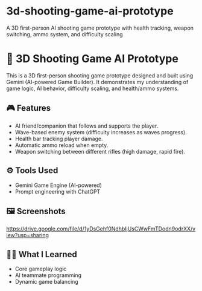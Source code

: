 # 3d-shooting-game-ai-prototype
A 3D first-person AI shooting game prototype with health tracking, weapon switching, ammo system, and difficulty scaling
# 🔫 3D Shooting Game AI Prototype

This is a 3D first-person shooting game prototype designed and built using Gemini (AI-powered Game Builder). It demonstrates my understanding of game logic, AI behavior, difficulty scaling, and health/ammo systems.

## 🎮 Features

- AI friend/companion that follows and supports the player.
- Wave-based enemy system (difficulty increases as waves progress).
- Health bar tracking player damage.
- Automatic ammo reload when empty.
- Weapon switching between different rifles (high damage, rapid fire).

## ⚙️ Tools Used

- Gemini Game Engine (AI-powered)
- Prompt engineering with ChatGPT

## 🖼️ Screenshots

https://drive.google.com/file/d/1yDsGehf0NdhbIjUsCWwFmTDodn9odrXX/view?usp=sharing


## 👨‍💻 What I Learned

- Core gameplay logic
- AI teammate programming
- Dynamic game balancing
